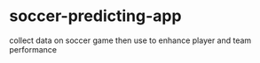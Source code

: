 # soccer-predicting-app
collect data on soccer game then use to enhance player and team performance
